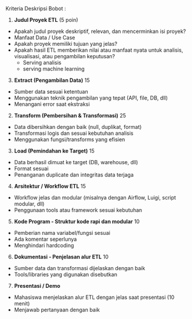 Kriteria	Deskripsi	Bobot :

1. **Judul Proyek ETL** (5 poin)
- Apakah judul proyek deskriptif, relevan, dan mencerminkan isi proyek?
- Manfaat Data / Use Case 
- Apakah proyek memiliki tujuan yang jelas?
- Apakah hasil ETL memberikan nilai atau manfaat nyata untuk analisis, visualisasi, atau pengambilan keputusan?
  - Serving analisis
  - serving machine learning

3. **Extract (Pengambilan Data)**	15
- Sumber data sesuai ketentuan
- Menggunakan teknik pengambilan yang tepat (API, file, DB, dll)
- Menangani error saat ekstraksi	

2. **Transform (Pembersihan & Transformasi)**	25
- Data dibersihkan dengan baik (null, duplikat, format)
- Transformasi logis dan sesuai kebutuhan analisis
- Menggunakan fungsi/transforms yang efisien	

3. **Load (Pemindahan ke Target)**	15
- Data berhasil dimuat ke target (DB, warehouse, dll)
- Format sesuai
- Penanganan duplicate dan integritas data terjaga

4. **Arsitektur / Workflow ETL**	15
- Workflow jelas dan modular (misalnya dengan Airflow, Luigi, script modular, dll)
- Penggunaan tools atau framework sesuai kebutuhan	

5. **Kode Program	- Struktur kode rapi dan modular** 10
- Pemberian nama variabel/fungsi sesuai
- Ada komentar seperlunya
- Menghindari hardcoding	

6. **Dokumentasi	- Penjelasan alur ETL** 10
- Sumber data dan transformasi dijelaskan dengan baik
- Tools/libraries yang digunakan disebutkan	

7. **Presentasi / Demo** 
- Mahasiswa menjelaskan alur ETL dengan jelas saat presentasi (10 menit)
- Menjawab pertanyaan dengan baik